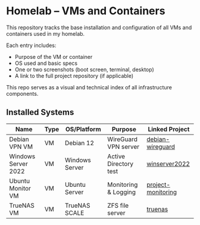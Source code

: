 # Homelab – VMs and Containers

This repository tracks the base installation and configuration of all VMs and containers used in my homelab.

Each entry includes:
- Purpose of the VM or container
- OS used and basic specs
- One or two screenshots (boot screen, terminal, desktop)
- A link to the full project repository (if applicable)

This repo serves as a visual and technical index of all infrastructure components.

## Installed Systems

| Name               | Type      | OS/Platform     | Purpose                | Linked Project                                      |
|--------------------|-----------|------------------|-------------------------|-----------------------------------------------------|
| Debian VPN VM       | VM        | Debian 12         | WireGuard VPN server     | [debian-wireguard](./debian-wireguard/README.md)   |
| Windows Server 2022 | VM        | Windows Server    | Active Directory test    | [winserver2022](./winserver2022/README.md)         |
| Ubuntu Monitor VM   | VM        | Ubuntu Server     | Monitoring & Logging     | [project-monitoring](https://github.com/Tariq-homelab/project-monitoring) |
| TrueNAS VM          | VM        | TrueNAS SCALE     | ZFS file server          | [truenas](https://github.com/Tariq-homelab/vms-containers/tree/master/truenas)                     |

